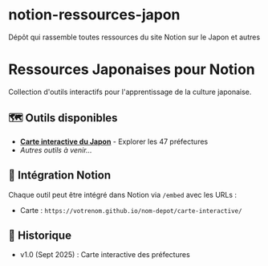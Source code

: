# notion-ressources-japon
Dépôt qui rassemble toutes ressources du site Notion sur le Japon et autres

# Ressources Japonaises pour Notion

Collection d'outils interactifs pour l'apprentissage de la culture japonaise.

## 🗺️ Outils disponibles

- **[Carte interactive du Japon](./carte-interactive/)** - Explorer les 47 préfectures
- *Autres outils à venir...*

## 🔗 Intégration Notion

Chaque outil peut être intégré dans Notion via `/embed` avec les URLs :
- Carte : `https://votrenom.github.io/nom-depot/carte-interactive/`

## 📅 Historique
- v1.0 (Sept 2025) : Carte interactive des préfectures

